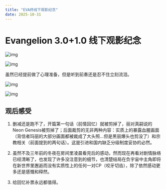 ```yaml
---
title: "EVA终线下观影纪念"
date: 2025-10-31
---
```


# Evangelion 3.0+1.0 线下观影纪念

![img](https://pic1.imgdb.cn/item/690579503203f7be00bd7b08.webp "特典")

![img](https://pic1.imgdb.cn/item/690579993203f7be00bd7d15.jpg "Ending")

虽然已经提前做了心理准备，但是听到前奏还是忍不住立刻流泪。

![img](https://pic1.imgdb.cn/item/6905799c3203f7be00bd7d2c.jpg "Ending")

![img](https://pic1.imgdb.cn/item/69057ace3203f7be00bd84be.jpg "Ending")

## 观后感受

1. 删减还是跑不了，开篇第一句话（前情回忆）就被剪掉了，丽对真嗣说的Neon Genesis被剪掉了；后面裁剪的无非两种内容：实质上的暴露血腥画面（背信者玛丽的大部分画面都被裁成了大头照...但是黑丽爆头也剪没了）和宗教相关（前面提到的两句话）。这是引进和国内缺乏分级制度妥协的必然。

2. 虽然不及三年前的冬夜在房间里凌晨看完后的感动，然而现在再看对剧情脉络已经清晰了，也发现了许多没注意到的细节，也清楚结局在负宇宙中主角即将在新世界里邂逅而没有实质性上的任何一对CP（咬牙切齿），除了依然感动更多还是感慨和释然。

3. 给回忆补票永远都值得。
